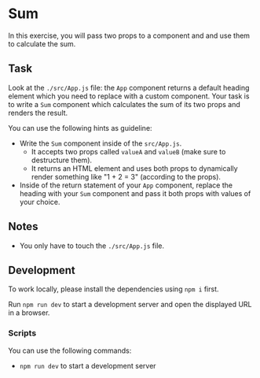 # Sum

In this exercise, you will pass two props to a component and and use them to calculate the sum.

## Task

Look at the `./src/App.js` file: the `App` component returns a default heading element which you need to replace with a custom component. Your task is to write a `Sum` component which calculates the sum of its two props and renders the result.

You can use the following hints as guideline:

- Write the `Sum` component inside of the `src/App.js`.
  - It accepts two props called `valueA` and `valueB` (make sure to destructure them).
  - It returns an HTML element and uses both props to dynamically render something like "1 + 2 = 3" (according to the props).
- Inside of the return statement of your `App` component, replace the heading with your `Sum` component and pass it both props with values of your choice.

## Notes

- You only have to touch the `./src/App.js` file.

## Development

To work locally, please install the dependencies using `npm i` first.

Run `npm run dev` to start a development server and open the displayed URL in a browser.

### Scripts

You can use the following commands:

- `npm run dev` to start a development server
